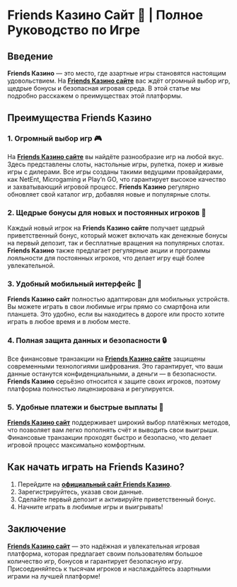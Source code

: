 # Friends Казино Сайт 🎰 | Полное Руководство по Игре

## Введение

**Friends Казино** — это место, где азартные игры становятся настоящим удовольствием. На **[Friends Казино сайте](https://gofriends.run/linkb2)** вас ждёт огромный выбор игр, щедрые бонусы и безопасная игровая среда. В этой статье мы подробно расскажем о преимуществах этой платформы.

## Преимущества Friends Казино

### 1. Огромный выбор игр 🎮

На **[Friends Казино сайте](https://gofriends.run/linkb2)** вы найдёте разнообразие игр на любой вкус. Здесь представлены слоты, настольные игры, рулетка, покер и живые игры с дилерами. Все игры созданы такими ведущими провайдерами, как NetEnt, Microgaming и Play’n GO, что гарантирует высокое качество и захватывающий игровой процесс. **Friends Казино** регулярно обновляет свой каталог игр, добавляя новые и популярные слоты.

### 2. Щедрые бонусы для новых и постоянных игроков 🎁

Каждый новый игрок на **Friends Казино сайте** получает щедрый приветственный бонус, который может включать как денежные бонусы на первый депозит, так и бесплатные вращения на популярных слотах. **Friends Казино** также предлагает регулярные акции и программы лояльности для постоянных игроков, что делает игру ещё более увлекательной.

### 3. Удобный мобильный интерфейс 📱

**Friends Казино сайт** полностью адаптирован для мобильных устройств. Вы можете играть в свои любимые игры прямо со смартфона или планшета. Это удобно, если вы находитесь в дороге или просто хотите играть в любое время и в любом месте.

### 4. Полная защита данных и безопасности 🔒

Все финансовые транзакции на **[Friends Казино сайте](https://gofriends.run/linkb2)** защищены современными технологиями шифрования. Это гарантирует, что ваши данные останутся конфиденциальными, а деньги — в безопасности. **Friends Казино** серьёзно относится к защите своих игроков, поэтому платформа полностью лицензирована и регулируется.

### 5. Удобные платежи и быстрые выплаты 💸

**[Friends Казино сайт](https://gofriends.run/linkb2)** поддерживает широкий выбор платёжных методов, что позволяет вам легко пополнять счёт и выводить свои выигрыши. Финансовые транзакции проходят быстро и безопасно, что делает игровой процесс максимально комфортным.

## Как начать играть на Friends Казино?

1. Перейдите на **[официальный сайт Friends Казино](https://gofriends.run/linkb2)**.
2. Зарегистрируйтесь, указав свои данные.
3. Сделайте первый депозит и активируйте приветственный бонус.
4. Начните играть в любимые игры и выигрывать!

## Заключение

**[Friends Казино сайт](https://gofriends.run/linkb2)** — это надёжная и увлекательная игровая платформа, которая предлагает своим пользователям большое количество игр, бонусов и гарантирует безопасную игру. Присоединяйтесь к тысячам игроков и наслаждайтесь азартными играми на лучшей платформе!
